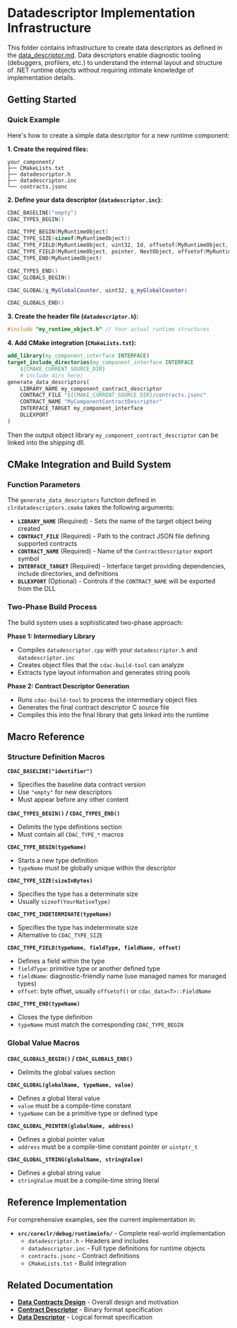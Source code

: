 # Datadescriptor Implementation Infrastructure

This folder contains infrastructure to create data descriptors as defined in the [data_descriptor.md](../../../../docs/design/datacontracts/data_descriptor.md). Data descriptors enable diagnostic tooling (debuggers, profilers, etc.) to understand the internal layout and structure of .NET runtime objects without requiring intimate knowledge of implementation details.

<!-- ## Overview

### What are Data Descriptors?

Data descriptors are structured metadata that describe:
- **Type layouts**: Sizes and field offsets of internal runtime structures
- **Global values**: Important runtime constants and pointers
- **Algorithmic contracts**: Well-defined interfaces for diagnostic operations

This system is part of the broader [data contracts design](../../../../docs/design/datacontracts/datacontracts_design.md) that provides a stable, versioned interface between the .NET runtime and external diagnostic tools.

### How it Fits into the Diagnostic Ecosystem

```
┌─────────────────┐    ┌──────────────────┐    ┌─────────────────┐
│ Diagnostic Tool │───▶│ Contract         │───▶│ Runtime Process │
│ (Debugger, etc.)│    │ Descriptor Blob  │    │ Memory          │
└─────────────────┘    └──────────────────┘    └─────────────────┘
                              ▲
                              │
                       ┌──────────────┐
                       │ This System  │
                       │ Generates    │
                       └──────────────┘
```

The diagnostic tool reads the contract descriptor blob from the target process memory, which contains all the metadata needed to interpret runtime data structures safely and correctly. -->

## Getting Started

### Quick Example

Here's how to create a simple data descriptor for a new runtime component:

**1. Create the required files:**

```
your_component/
├── CMakeLists.txt
├── datadescriptor.h
├── datadescriptor.inc
└── contracts.jsonc
```

**2. Define your data descriptor (`datadescriptor.inc`):**

```cpp
CDAC_BASELINE("empty")
CDAC_TYPES_BEGIN()

CDAC_TYPE_BEGIN(MyRuntimeObject)
CDAC_TYPE_SIZE(sizeof(MyRuntimeObject))
CDAC_TYPE_FIELD(MyRuntimeObject, uint32, Id, offsetof(MyRuntimeObject, m_id))
CDAC_TYPE_FIELD(MyRuntimeObject, pointer, NextObject, offsetof(MyRuntimeObject, m_next))
CDAC_TYPE_END(MyRuntimeObject)

CDAC_TYPES_END()
CDAC_GLOBALS_BEGIN()

CDAC_GLOBAL(g_MyGlobalCounter, uint32, g_myGlobalCounter)

CDAC_GLOBALS_END()
```

**3. Create the header file (`datadescriptor.h`):**

```cpp
#include "my_runtime_object.h" // Your actual runtime structures
```

**4. Add CMake integration (`CMakeLists.txt`):**

```cmake
add_library(my_component_interface INTERFACE)
target_include_directories(my_component_interface INTERFACE
    ${CMAKE_CURRENT_SOURCE_DIR}
    # include dirs here)
generate_data_descriptors(
    LIBRARY_NAME my_component_contract_descriptor
    CONTRACT_FILE "${CMAKE_CURRENT_SOURCE_DIR}/contracts.jsonc"
    CONTRACT_NAME "MyComponentContractDescriptor"
    INTERFACE_TARGET my_component_interface
    DLLEXPORT
)
```

Then the output object library `my_component_contract_descriptor` can be linked into the shipping dll.

## CMake Integration and Build System

### Function Parameters

The `generate_data_descriptors` function defined in `clrdatadescriptors.cmake` takes the following arguments:

* **`LIBRARY_NAME`** (Required) - Sets the name of the target object being created
* **`CONTRACT_FILE`** (Required) - Path to the contract JSON file defining supported contracts
* **`CONTRACT_NAME`** (Required) - Name of the `ContractDescriptor` export symbol
* **`INTERFACE_TARGET`** (Required) - Interface target providing dependencies, include directories, and definitions
* **`DLLEXPORT`** (Optional) - Controls if the `CONTRACT_NAME` will be exported from the DLL

### Two-Phase Build Process

The build system uses a sophisticated two-phase approach:

**Phase 1: Intermediary Library**
- Compiles `datadescriptor.cpp` with your `datadescriptor.h` and `datadescriptor.inc`
- Creates object files that the `cdac-build-tool` can analyze
- Extracts type layout information and generates string pools

**Phase 2: Contract Descriptor Generation**
- Runs `cdac-build-tool` to process the intermediary object files
- Generates the final contract descriptor C source file
- Compiles this into the final library that gets linked into the runtime


## Macro Reference

### Structure Definition Macros

**`CDAC_BASELINE("identifier")`**
- Specifies the baseline data contract version
- Use `"empty"` for new descriptors
- Must appear before any other content

**`CDAC_TYPES_BEGIN()` / `CDAC_TYPES_END()`**
- Delimits the type definitions section
- Must contain all `CDAC_TYPE_*` macros

**`CDAC_TYPE_BEGIN(typeName)`**
- Starts a new type definition
- `typeName` must be globally unique within the descriptor

**`CDAC_TYPE_SIZE(sizeInBytes)`**
- Specifies the type has a determinate size
- Usually `sizeof(YourNativeType)`

**`CDAC_TYPE_INDETERMINATE(typeName)`**
- Specifies the type has indeterminate size
- Alternative to `CDAC_TYPE_SIZE`

**`CDAC_TYPE_FIELD(typeName, fieldType, fieldName, offset)`**
- Defines a field within the type
- `fieldType`: primitive type or another defined type
- `fieldName`: diagnostic-friendly name (use managed names for managed types)
- `offset`: byte offset, usually `offsetof()` or `cdac_data<T>::FieldName`

**`CDAC_TYPE_END(typeName)`**
- Closes the type definition
- `typeName` must match the corresponding `CDAC_TYPE_BEGIN`

### Global Value Macros

**`CDAC_GLOBALS_BEGIN()` / `CDAC_GLOBALS_END()`**
- Delimits the global values section

**`CDAC_GLOBAL(globalName, typeName, value)`**
- Defines a global literal value
- `value` must be a compile-time constant
- `typeName` can be a primitive type or defined type

**`CDAC_GLOBAL_POINTER(globalName, address)`**
- Defines a global pointer value
- `address` must be a compile-time constant pointer or `uintptr_t`

**`CDAC_GLOBAL_STRING(globalName, stringValue)`**
- Defines a global string value
- `stringValue` must be a compile-time string literal


## Reference Implementation

For comprehensive examples, see the current implementation in:
- **`src/coreclr/debug/runtimeinfo/`** - Complete real-world implementation
  - `datadescriptor.h` - Headers and includes
  - `datadescriptor.inc` - Full type definitions for runtime objects
  - `contracts.jsonc` - Contract definitions
  - `CMakeLists.txt` - Build integration

## Related Documentation

- **[Data Contracts Design](../../../../docs/design/datacontracts/datacontracts_design.md)** - Overall design and motivation
- **[Contract Descriptor](../../../../docs/design/datacontracts/contract-descriptor.md)** - Binary format specification  
- **[Data Descriptor](../../../../docs/design/datacontracts/data_descriptor.md)** - Logical format specification
